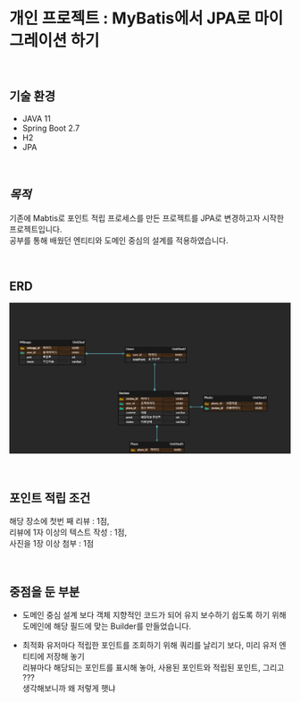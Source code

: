 # 개인 프로젝트 : MyBatis에서 JPA로 마이그레이션 하기

</br>

## **기술 환경**
- JAVA 11
- Spring Boot 2.7
- H2
- JPA


</br>

## *목적*
기존에 Mabtis로 포인트 적립 프로세스를 만든 프로젝트를 JPA로 변경하고자 시작한 프로젝트입니다.</br>
공부를 통해 배웠던 엔티티와 도메인 중심의 설계를 적용하였습니다.


</br>

## ERD
![ERD](./image/JPA2.png)

</br>


## 포인트 적립 조건
해당 장소에 첫번 째 리뷰 :  1점, </br>
리뷰에 1자 이상의 텍스트 작성 :  1점, </br>
사진을 1장 이상 첨부 : 1점

</br>

## 중점을 둔 부분
- 도메인 중심 설계
보다 객체 지향적인 코드가 되어 유지 보수하기 쉽도록 하기 위해 </br>
도메인에 해당 필드에 맞는 Builder를 만들었습니다.

- 최적화
유저마다 적립한 포인트를 조회하기 위해 쿼리를 날리기 보다, 미리 유저 엔티티에 저장해 놓기 </br>
리뷰마다 해당되는 포인트를 표시해 놓아, 사용된 포인트와 적립된 포인트, 그리고 ??? </br>
생각해보니까 왜 저렇게 햇냐

